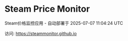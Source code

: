 # Steam Price Monitor

Steam价格监控应用 - 自动部署于 2025-07-07 11:04:24 UTC

访问: https://steammonitor.github.io
